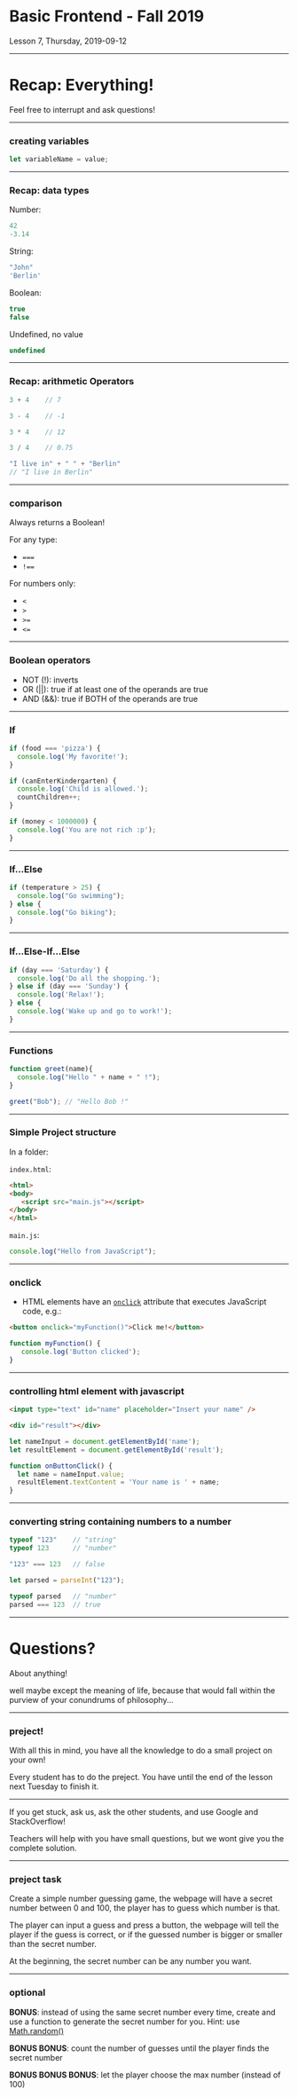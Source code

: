 <!-- .slide: id="lesson7" -->

# Basic Frontend - Fall 2019

Lesson 7, Thursday, 2019-09-12

---

# Recap: Everything!

Feel free to interrupt and ask questions!

---

### creating variables

```js
let variableName = value;
```

---

### Recap: data types

Number:
```js
42
-3.14
```

String:
```js
"John"
'Berlin'
```

Boolean:
```js
true
false
```
Undefined, no value
```js
undefined
```

---

### Recap: arithmetic Operators

```js
3 + 4    // 7

3 - 4    // -1

3 * 4    // 12

3 / 4    // 0.75

"I live in" + " " + "Berlin"
// "I live in Berlin"
```

---

### comparison


Always returns a Boolean!

For any type:
* `===`
* `!==`

For numbers only:
* `<`
* `>`
* `>=`
* `<=`

---


### Boolean operators

- NOT (!): inverts
- OR (||): true if at least one of the operands are true
- AND (&&): true if BOTH of the operands are true

---



### If

```js
if (food === 'pizza') {
  console.log('My favorite!');
}
```

```js
if (canEnterKindergarten) {
  console.log('Child is allowed.');
  countChildren++;
}
```

```js
if (money < 1000000) {
  console.log('You are not rich :p');
}
```


---

### If...Else

```js
if (temperature > 25) {
  console.log("Go swimming");
} else {
  console.log("Go biking");
}
```

---

### If...Else-If...Else

```js
if (day === 'Saturday') {
  console.log('Do all the shopping.');
} else if (day === 'Sunday') {
  console.log('Relax!');
} else {
  console.log('Wake up and go to work!');
}
```

---


### Functions

```js
function greet(name){
  console.log("Hello " + name + " !");
}

greet("Bob"); // "Hello Bob !"
```

---


### Simple Project structure

In a folder:

`index.html`:

```html
<html>
<body>
   <script src="main.js"></script>
</body>
</html>
```

`main.js`:

```js
console.log("Hello from JavaScript");
```

---


### onclick

* HTML elements have an [`onclick`](https://developer.mozilla.org/en-US/docs/Web/API/GlobalEventHandlers/onclick) attribute that executes JavaScript code, e.g.:

```html
<button onclick="myFunction()">Click me!</button>
```

```js
function myFunction() {
   console.log('Button clicked');
}
```

---


### controlling html element with javascript


```html
<input type="text" id="name" placeholder="Insert your name" />

<div id="result"></div>
```

```js
let nameInput = document.getElementById('name');
let resultElement = document.getElementById('result');

function onButtonClick() {
  let name = nameInput.value;
  resultElement.textContent = 'Your name is ' + name;
}
```

---

### converting string containing numbers to a number

```js
typeof "123"    // "string"
typeof 123      // "number"

"123" === 123   // false

let parsed = parseInt("123");

typeof parsed   // "number"
parsed === 123  // true
```

---

# Questions?

About anything!

well maybe except the meaning of life, because that would fall within the purview of your conundrums of philosophy...

---

### preject!

With all this in mind, you have all the knowledge to do a small project on your own!

Every student has to do the preject. You have until the end of the lesson next Tuesday to finish it.


---

If you get stuck, ask us, ask the other students, and use Google and StackOverflow!

Teachers will help with you have small questions, but we wont give you the complete solution.

---

### preject task

Create a simple number guessing game, the webpage will have a secret number between 0 and 100, the player has to guess which number is that.

The player can input a guess and press a button, the webpage will tell the player if the guess is correct, or if the guessed number is bigger or smaller than the secret number.


At the beginning, the secret number can be any number you want.

---

### optional

**BONUS**: instead of using the same secret number every time, create and use a function to generate the secret number for you. Hint: use [Math.random()](https://developer.mozilla.org/en-US/docs/Web/JavaScript/Reference/Global_Objects/Math/random)

**BONUS BONUS**: count the number of guesses until the player finds the secret number

**BONUS BONUS BONUS**: let the player choose the max number (instead of 100)
